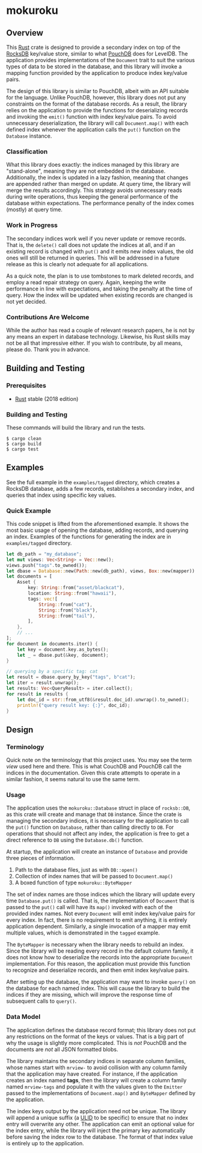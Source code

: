 # mokuroku

## Overview

This [Rust](https://www.rust-lang.org) crate is designed to provide a secondary
index on top of the [RocksDB](https://rocksdb.org) key/value store, similar to
what [PouchDB](https://pouchdb.com) does for LevelDB. The application provides
implementations of the `Document` trait to suit the various types of data to be
stored in the database, and this library will invoke a mapping function provided
by the application to produce index key/value pairs.

The design of this library is similar to PouchDB, albeit with an API suitable
for the language. Unlike PouchDB, however, this library does not put any
constraints on the format of the database records. As a result, the library
relies on the application to provide the functions for deserializing records and
invoking the `emit()` function with index key/value pairs. To avoid unnecessary
deserialization, the library will call `Document.map()` with each defined index
whenever the application calls the `put()` function on the `Database` instance.

### Classification

What this library does exactly: the indices managed by this library are
"stand-alone", meaning they are not embedded in the database. Additionally, the
index is updated in a lazy fashion, meaning that changes are appended rather
than merged on update. At query time, the library will merge the results
accordingly. This strategy avoids unnecessary reads during write operations,
thus keeping the general performance of the database within expectations. The
performance penalty of the index comes (mostly) at query time.

### Work in Progress

The secondary indices work well if you never update or remove records. That is,
the `delete()` call does not update the indices at all, and if an existing
record is changed with `put()` and it emits new index values, the old ones will
still be returned in queries. This will be addressed in a future release as this
is clearly not adequate for all applications.

As a quick note, the plan is to use tombstones to mark deleted records, and
employ a read repair strategy on query. Again, keeping the write performance in
line with expectations, and taking the penalty at the time of query. How the
index will be updated when existing records are changed is not yet decided.

### Contributions Are Welcome

While the author has read a couple of relevant research papers, he is not by any
means an expert in database technology. Likewise, his Rust skills may not be all
that impressive either. If you wish to contribute, by all means, please do.
Thank you in advance.

## Building and Testing

### Prerequisites

* [Rust](https://www.rust-lang.org) stable (2018 edition)

### Building and Testing

These commands will build the library and run the tests.

```shell
$ cargo clean
$ cargo build
$ cargo test
```

## Examples

See the full example in the `examples/tagged` directory, which creates a RocksDB
database, adds a few records, establishes a secondary index, and queries that
index using specific key values.

### Quick Example

This code snippet is lifted from the aforementioned example. It shows the most
basic usage of opening the database, adding records, and querying an index.
Examples of the functions for generating the index are in `examples/tagged`
directory.

```rust
let db_path = "my_database";
let mut views: Vec<String> = Vec::new();
views.push("tags".to_owned());
let dbase = Database::new(Path::new(db_path), views, Box::new(mapper)).unwrap();
let documents = [
    Asset {
        key: String::from("asset/blackcat"),
        location: String::from("hawaii"),
        tags: vec![
            String::from("cat"),
            String::from("black"),
            String::from("tail"),
        ],
    },
    // ...
];
for document in documents.iter() {
    let key = document.key.as_bytes();
    let _ = dbase.put(&key, document);
}

// querying by a specific tag: cat
let result = dbase.query_by_key("tags", b"cat");
let iter = result.unwrap();
let results: Vec<QueryResult> = iter.collect();
for result in results {
    let doc_id = str::from_utf8(&result.doc_id).unwrap().to_owned();
    println!("query result key: {:}", doc_id);
}
```

## Design

### Terminology

Quick note on the terminology that this project uses. You may see the term
_view_ used here and there. This is what CouchDB and PouchDB call the indices in
the documentation. Given this crate attempts to operate in a similar fashion, it
seems natural to use the same term.

### Usage

The application uses the `mokuroku::Database` struct in place of `rocksb::DB`,
as this crate will create and manage that `DB` instance. Since the crate is
managing the secondary indices, it is necessary for the application to call the
`put()` function on `Database`, rather than calling directly to `DB`. For
operations that should not affect any index, the application is free to get a
direct reference to `DB` using the `Database.db()` function.

At startup, the application will create an instance of `Database` and provide
three pieces of information.

1. Path to the database files, just as with `DB::open()`
1. Collection of index names that will be passed to `Document.map()`
1. A boxed function of type `mokuroku::ByteMapper`

The set of index names are those indices which the library will update every time
`Database.put()` is called. That is, the implementation of `Document` that is
passed to the `put()` call will have its `map()` invoked with each of the
provided index names. Not every `Document` will emit index key/value pairs for
every index. In fact, there is no requirement to emit anything, it is entirely
application dependent. Similarly, a single invocation of a mapper may emit
multiple values, which is demonstrated in the `tagged` example.

The `ByteMapper` is necessary when the library needs to rebuild an index. Since
the library will be reading every record in the default column family, it does
not know how to deserialize the records into the appropriate `Document`
implementation. For this reason, the application must provide this function to
recognize and deserialize records, and then emit index key/value pairs.

After setting up the database, the application may want to invoke `query()` on
the database for each named index. This will cause the library to build the
indices if they are missing, which will improve the response time of subsequent
calls to `query()`.

### Data Model

The application defines the database record format; this library does not put
any restrictions on the format of the keys or values. That is a big part of why
the usage is slightly more complicated. This is _not_ PouchDB and the documents
are _not_ all JSON formatted blobs.

The library maintains the secondary indices in separate column families, whose
names start with `mrview-` to avoid collision with any column family that the
application may have created. For instance, if the application creates an index
named **tags**, then the library will create a column family named `mrview-tags`
and populate it with the values given to the `Emitter` passed to the
implementations of `Document.map()` and `ByteMapper` defined by the application.

The index keys output by the application need not be unique. The library will
append a unique suffix (a [ULID](https://github.com/ulid/spec) to be specific)
to ensure that no index entry will overwrite any other. The application can emit
an optional value for the index entry, while the library will inject the primary
key automatically before saving the index row to the database. The format of
that index value is entirely up to the application.
